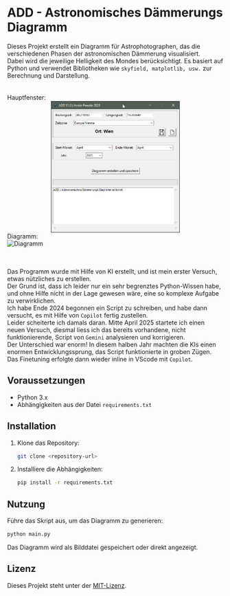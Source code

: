 # ADD - Astronomisches Dämmerungs Diagramm

Dieses Projekt erstellt ein Diagramm für Astrophotographen, das die verschiedenen Phasen der astronomischen Dämmerung visualisiert.<br>
Dabei wird die jeweilige Helligkeit des Mondes berücksichtigt. Es basiert auf Python und verwendet Bibliotheken wie `skyfield, matplotlib, usw.` zur Berechnung und Darstellung.
<br>
<br>
<br>
Hauptfenster:
<img src="DOC/Main Window.png" alt="Hauptfenster" width="300px" style="display: block; margin: 0 auto">
Diagramm:
<br>
<img src="DOC/Dämmerungsdiagramm April 2025 (Wien Lat 48.21 Lon 16.36).png" alt="Diagramm"  style="display: block; margin: 0 auto">
<br>
<br>

Das Programm wurde mit Hilfe von KI erstellt, und ist mein erster Versuch, etwas nützliches zu erstellen.<br>
Der Grund ist, dass ich leider nur ein sehr begrenztes Python-Wissen habe, und ohne Hilfe nicht in der Lage gewesen wäre, eine so komplexe Aufgabe zu verwirklichen.<br>
Ich habe Ende 2024 begonnen ein Script zu schreiben, und habe dann versucht, es mit Hilfe von `Copilot` fertig zustellen.<br> 
Leider scheiterte ich damals daran. Mitte April 2025 startete ich einen neuen Versuch, diesmal liess ich das bereits vorhandene, nicht funktionierende, Script von `Gemini` analysieren und korrigieren.<br>
Der Unterschied war enorm! In diesem halben Jahr machten die KIs einen enormen Entwicklungssprung, das Script funktionierte in groben Zügen.<br>
Das Finetuning erfolgte dann wieder inline in VScode mit `Copilot`.

## Voraussetzungen

- Python 3.x
- Abhängigkeiten aus der Datei `requirements.txt`

## Installation

1. Klone das Repository:
    ```bash
    git clone <repository-url>
    ```
2. Installiere die Abhängigkeiten:
    ```bash
    pip install -r requirements.txt
    ```

## Nutzung

Führe das Skript aus, um das Diagramm zu generieren:
```bash
python main.py
```

Das Diagramm wird als Bilddatei gespeichert oder direkt angezeigt.

## Lizenz

Dieses Projekt steht unter der [MIT-Lizenz](LICENSE).